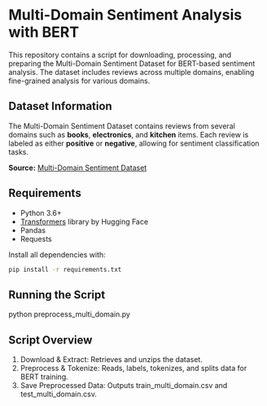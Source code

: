 # Multi-Domain Sentiment Analysis with BERT

This repository contains a script for downloading, processing, and preparing the Multi-Domain Sentiment Dataset for BERT-based sentiment analysis. The dataset includes reviews across multiple domains, enabling fine-grained analysis for various domains.

## Dataset Information

The Multi-Domain Sentiment Dataset contains reviews from several domains such as **books**, **electronics**, and **kitchen** items. Each review is labeled as either **positive** or **negative**, allowing for sentiment classification tasks.

**Source:** [Multi-Domain Sentiment Dataset](https://www.cs.jhu.edu/~mdredze/datasets/sentiment/)

## Requirements

- Python 3.6+
- [Transformers](https://huggingface.co/transformers/) library by Hugging Face
- Pandas
- Requests

Install all dependencies with:

```bash
pip install -r requirements.txt
```
## Running the Script

python preprocess_multi_domain.py

## Script Overview
1. Download & Extract: Retrieves and unzips the dataset.
2. Preprocess & Tokenize: Reads, labels, tokenizes, and splits data for BERT training.
3.  Save Preprocessed Data: Outputs train_multi_domain.csv and test_multi_domain.csv.
